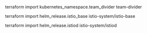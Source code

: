 terraform import kubernetes_namespace.team_divider team-divider

terraform import helm_release.istio_base istio-system/istio-base

terraform import helm_release.istiod istio-system/istiod
